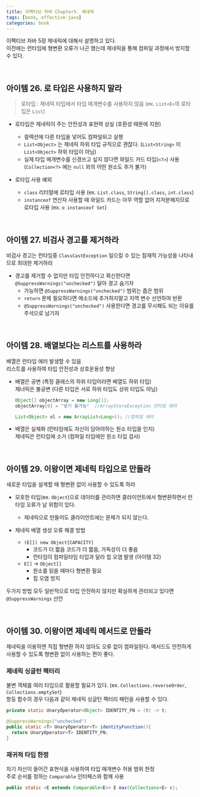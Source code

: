 ```yaml
---
title: 이펙티브 자바 Chapter5. 제네릭
tags: [book, effective-java]
categories: book
---
```



이펙티브 자바 5장 제네릭에 대해서 설명하고 있다.  
이전에는 런타임에 형변환 오류가 나곤 했는데 제네릭을 통해 컴파일 과정에서 방지할 수 있다.   

<!--more-->

<br/>

## 아이템 26. 로 타입은 사용하지 말라

> 로타입 : 제네릭 타입에서 타입 매개변수를 사용하지 않음 (ex. `List<E>`의 로타입은 `List`)

- 로타입은 제네릭이 주는 안전성과 표현력 상실 (호환성 때문에 지원)
  - 컬렉션에 다른 타입을 넣어도 컴파일되고 실행
  - `List<Object>` 는 제네릭 하위 타입 규칙으로 괜찮다. (`List<String>` 이 `List<Object>` 하위 타입이 아님)
  - 실제 타입 매개변수를 신경쓰고 싶지 않다면 와일드 카드 타입(`<?>`) 사용 (`Collection<?>` 에는 `null` 외의 어떤 원소도 추가 불가)

- 로타입 사용 예외
  - `class` 리터럴에 로타입 사용 (ex. `List.class`, `String[].class`, `int.class`)
  - `instanceof` 연산자 사용할 때 와일드 카드는 아무 역할 없어 지저분해지므로 로타입 사용 (ex. `o instanceof Set`)

<br/>

## 아이템 27. 비검사 경고를 제거하라

비검사 경고는 런타임중 `ClassCastException` 일으킬 수 있는 잠재적 가능성을 나타내므로 최대한 제거하라

- 경고를 제거할 수 없지만 타입 안전하다고 확신한다면 `@SuppressWarnings("unchecked")` 달아 경고 숨기자
  - 가능하면 `@SuppressWarnings("unchecked")` 범위는 좁은 범위
  - `return` 문제 필요하다면 메소드에 추가하지말고 지역 변수 선언하여 반환
  - `@SuppressWarnings("unchecked")` 사용한다면 경고를 무시해도 되는 이유를 주석으로 남기자
  
<br/>

## 아이템 28. 배열보다는 리스트를 사용하라

배열은 런타임 에러 발생할 수 있음  
리스트를 사용하여 타입 안전성과 상호운용성 향상

- 배열은 공변 (특정 클래스의 하위 타입이라면 배열도 하위 타입)  
  제너릭은 불공변 (다른 타입은 서로 하위 타입도 상위 타입도 아님)
  ```java
  Object[] objectArray = new Long[1];
  objectArray[0] = "넣기 불가능"  //ArrayStoreException 런타임 에러
  
  List<Object> ol = new ArrayList<Long>(); //컴파일 에러
  ```
  
- 배열은 실체화 (런타임에도 자신이 담아야하는 원소 타입을 인지)  
  제네릭은 런타임에 소거 (컴파일 타임에만 원소 타입 검사)

<br/>

## 아이템 29. 이왕이면 제네릭 타입으로 만들라

새로운 타입을 설계할 때 형변환 없이 사용할 수 있도록 하라

- 모호한 타입(ex. `Object`)으로 데이터를 관리하면 클라이언트에서 형변환하면서 런타임 오류가 날 위험이 있다.
  - 제네릭으로 만들어도 클라이언트에는 문제가 되지 않는다.

- 제네릭 배열 생성 오류 해결 방법
  - `(E[]) new Object[CAPACITY]` 
    - 코드가 더 짧음  코드가 더 짧음, 가독성이 더 좋음
    - 런타임이 컴파일타임 타입과 달라 힙 오염 발생 (아이템 32)
  - `E[]` → `Object[]`
    - 원소를 읽을 때마다 형변환 필요
    - 힙 오염 방지  

두가지 방법 모두 일반적으로 타입 안전하지 않지만 확실하게 관리되고 있다면 `@SuppressWarnings` 선언


<br/>

## 아이템 30. 이왕이면 제네릭 메서드로 만들라

제네릭을 이용하면 직접 형변환 하지 않아도 오류 없이 컴파일된다.
메서드도 안전하게 사용할 수 있도록 형변환 없이 사용하는 편이 좋다.

### 제네릭 싱글턴 팩터리
불변 객체를 여러 타입으로 활용할 필요가 있다. (ex. `Collections.reverseOrder`, `Collections.emptySet`)  
항등 함수의 경우 다음과 같이 제네릭 싱글턴 팩터리 패턴을 사용할 수 있다.
```java 
private static UnaryOperator<Object> IDENTITY_FN = (t) -> t;

@SuppressWarnings("unchecked")
public static <T> UnaryOperator<T> identityFunction(){
  return UnaryOperator<T> IDENTITY_FN;
}
```

### 재귀적 타입 한정

자기 자신이 들어간 표현식을 사용하여 타입 매개변수 허용 범위 한정  
주로 순서를 정하는 `Comparable` 인터페스와 함께 사용  
```java
public static <E extends Comparable<E>> E max(Collections<E> c);
```

